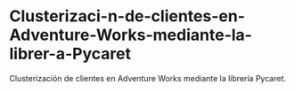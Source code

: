 # Clusterizaci-n-de-clientes-en-Adventure-Works-mediante-la-librer-a-Pycaret
Clusterización de clientes en Adventure Works mediante la librería Pycaret.
